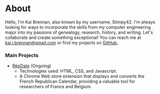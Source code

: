 # About
Hello, I'm Kai Brennan, also known by my username, Stimpy42. I'm always looking for ways to incorporate the skills from my computer engineering major into my passions of genealogy, research, history, and writing. Let's collaborate and create something exceptional! You can reach me at kai.j.brennan@gmail.com or find my projects on [GitHub.](https://github.com/stimpy-42)
### Main Projects
- [RépDate](https://github.com/stimpy-42/RepDate) (Ongoing)
  - Technologies used: HTML, CSS, and Javascript.
  - A Chrome Web store extension that displays and converts the French Republican Calendar, providing a valuable tool for researchers of France and Belgium.
